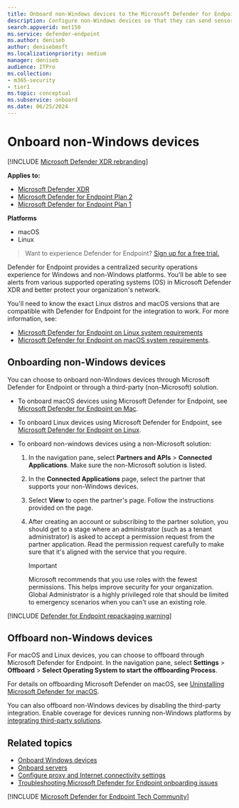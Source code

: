 ```yaml
---
title: Onboard non-Windows devices to the Microsoft Defender for Endpoint service
description: Configure non-Windows devices so that they can send sensor data to the Microsoft Defender for Endpoint service.
search.appverid: met150
ms.service: defender-endpoint
ms.author: deniseb
author: denisebmsft
ms.localizationpriority: medium
manager: deniseb
audience: ITPro
ms.collection: 
- m365-security
- tier1
ms.topic: conceptual
ms.subservice: onboard
ms.date: 06/25/2024
---
```


# Onboard non-Windows devices

[!INCLUDE [Microsoft Defender XDR rebranding](../includes/microsoft-defender.md)]

**Applies to:**

- [Microsoft Defender XDR](/defender-xdr)
- [Microsoft Defender for Endpoint Plan 2](microsoft-defender-endpoint.md)
- [Microsoft Defender for Endpoint Plan 1](microsoft-defender-endpoint.md)

**Platforms**
- macOS
- Linux

> Want to experience Defender for Endpoint? [Sign up for a free trial.](https://go.microsoft.com/fwlink/p/?linkid=2225630)

Defender for Endpoint provides a centralized security operations experience for Windows and non-Windows platforms. You'll be able to see alerts from various supported operating systems (OS) in Microsoft Defender XDR and better protect your organization's network.

You'll need to know the exact Linux distros and macOS versions that are compatible with Defender for Endpoint for the integration to work. For more information, see:

- [Microsoft Defender for Endpoint on Linux system requirements](microsoft-defender-endpoint-linux.md#system-requirements)
- [Microsoft Defender for Endpoint on macOS system requirements](microsoft-defender-endpoint-mac.md#system-requirements).

## Onboarding non-Windows devices

You can choose to onboard non-Windows devices through Microsoft Defender for Endpoint or through a third-party (non-Microsoft) solution.

- To onboard macOS devices using Microsoft Defender for Endpoint, see [Microsoft Defender for Endpoint on Mac](microsoft-defender-endpoint-mac.md).

- To onboard Linux devices using Microsoft Defender for Endpoint, see [Microsoft Defender for Endpoint on Linux](microsoft-defender-endpoint-linux.md).

- To onboard non-windows devices using a non-Microsoft solution:

   1. In the navigation pane, select **Partners and APIs** > **Connected Applications**. Make sure the non-Microsoft solution is listed.
      
   2. In the **Connected Applications** page, select the partner that supports your non-Windows devices.
      
   3. Select **View** to open the partner's page. Follow the instructions provided on the page.
      
   4. After creating an account or subscribing to the partner solution, you should get to a stage where an administrator (such as a tenant administrator) is asked to accept a permission request from the partner application. Read the permission request carefully to make sure that it's aligned with the service that you require.

      > [!IMPORTANT]
      > Microsoft recommends that you use roles with the fewest permissions. This helps improve security for your organization. Global Administrator is a highly privileged role that should be limited to emergency scenarios when you can't use an existing role.


[!INCLUDE [Defender for Endpoint repackaging warning](../includes/repackaging-warning.md)]

## Offboard non-Windows devices

For macOS and Linux devices, you can choose to offboard through Microsoft Defender for Endpoint. In the navigation pane, select **Settings** > **Offboard** > **Select Operating System to start the offboarding Process**.

For details on offboarding Microsoft Defender on macOS, see [Uninstalling Microsoft Defender for macOS](mac-resources.md).

You can also offboard non-Windows devices by disabling the third-party integration. Enable coverage for devices running non-Windows platforms by [integrating third-party solutions](https://security.microsoft.com/interoperability/partners).

## Related topics

- [Onboard Windows devices](onboard-windows-client.md)
- [Onboard servers](configure-server-endpoints.md)
- [Configure proxy and Internet connectivity settings](configure-proxy-internet.md)
- [Troubleshooting Microsoft Defender for Endpoint onboarding issues](troubleshoot-onboarding.md)

[!INCLUDE [Microsoft Defender for Endpoint Tech Community](../includes/defender-mde-techcommunity.md)]

